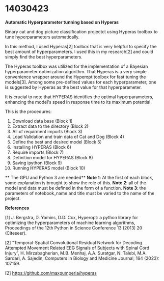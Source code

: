 # 14030423

**Automatic Hyperparameter tunning based on Hyperas**

Binary cat and dog picture classification projectct using Hyperas toolbox to tune hyperparameters automatically.

In this method, I used Hyperas[2] toolbox that is very helpful to specify the best amount of hyperparameters. I used this in my research[2] and could simply find the best hyperparameters.

The Hyperas toolbox was utilized for the implementation of a Bayesian hyperparameter optimization algorithm. That Hyperas is a very simple convenience wrapper around the Hyper­opt toolbox for fast tuning the models[3]. Among some pre-defined values for each hyperparameter, one is suggested by Hyperas as the best value for that hyperparameter.

It is crucial to note that HYPERAS identifies the optimal hyperparameters, enhancing the model's speed in response time to its maximum potential.

This is the procedures:
1. Download data base (Block 1)
2. Extract data to the directory (Block 2)
3. All of requirment imports (Block 3)
4. Load Validation and train data of Cat and Dog (Block 4)
5. Define the best and desired model (Block 5)
6. Installing HYPERAS (Block 6)
7. Require imports (Block 7)
8. Definition model for HYPERAS (Block 8)
9. Saving ipython (Block 9)
10. Running HYPERAS model (Block 10)



** The GPU and Python 3 are needed**
**Note 1**: At the first of each block, some explanation is brought to show the role of this.
**Note 2**: all of the model and data must be defined in the form of a function.
**Note 3**: the parameters of notebook_name and title must be varied to the name of the project.



**References**

[1] J. Bergstra, D. Yamins, D.D. Cox, Hyperopt: a python library for optimizing the hyperparameters of machine learning algorithms, Proceedings of the 12th Python in Science Conference 13 (2013) 20 (Citeseer).

[2] “Temporal-Spatial Convolutional Residual Network for Decoding Attempted Movement Related EEG Signals of Subjects with Spinal Cord Injury”, H. Mirzabagherian, M.B. Menhaj, A.A.
Suratgar, N. Talebi, M.A. Sardari, A. Sajedin, Computers in Biology and Medicine Journal, 164 (2023):
107159.

[2] https://github.com/maxpumperla/hyperas
